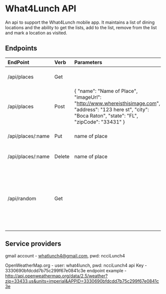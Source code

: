 # What4Lunch API
An api to support the What4Lunch mobile app. It maintains a list of dining locations and the ability to get the lists, add to the list, remove from the list and mark a location as visited.

## Endpoints
| EndPoint  | Verb  | Parameters | Description |
|:--------- |:----  |:----------    |:----------- |
| /api/places    | Get    | | Returns an array of all places |
| /api/places    | Post | { "name": "Name of Place", "imageUrl": "http://www.whereisthisimage.com", "address": "123 here st", "city": "Boca Raton", "state": "FL", "zipCode": "33431" } | Adds a new pace |
| /api/places/:name | Put | name of place | Adds date time for last visited |
| /api/places/:name | Delete | name of place | Removes place from list |
| /api/random   | Get | | Returns a random place from the list of stored places excluding place visted yesterday |

## Service providers
gmail account - whatlunch4@gmail.com, pwd: ncciLunch4

OpenWeatherMap.org  - user: what4lunch, pwd: ncciLunch4
        api Key     - 3330690bfdcdd7b75c299f67e0841c3e
endpoint example    - http://api.openweathermap.org/data/2.5/weather?zip=33433,us&units=imperial&APPID=3330690bfdcdd7b75c299f67e0841c3e